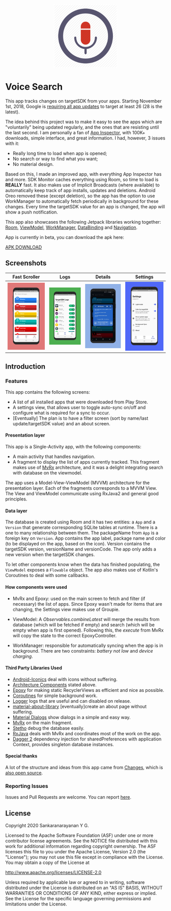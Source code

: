 <p align="center"><img src="assets/logo.png" alt="ChangeDetection" height="200px"></p>

Voice Search
=================

This app tracks changes on targetSDK from your apps. Starting November 1st, 2018, Google is [requiring all app updates](https://developer.android.com/distribute/best-practices/develop/target-sdk) to target at least 26 (28 is the latest).

The idea behind this project was to make it easy to see the apps which are "voluntarily" being updated regularly, and the ones that are resisting until the last second.
I am personally a fan of [App Inspector](https://play.google.com/store/apps/details?id=bg.projectoria.appinspector), with 100K+ downloads, simple interface, and great information. I had, however, 3 issues with it:

* Really long time to load when app is opened;
* No search or way to find what you want;
* No material design.

Based on this, I made an improved app, with everything App Inspector has and more. SDK Monitor caches everything using Room, so time to load is **REALLY** fast.
It also makes use of Implicit Broadcasts (where available) to automatically keep track of app installs, updates and deletions.
Android Oreo removed these (except deletion), so the app has the option to use WorkManager to automatically fetch periodically in background for these changes.
Every time the targetSDK value for an app is changed, the app will show a push notification.

This app also showcases the following Jetpack libraries working together: [Room](https://developer.android.com/topic/libraries/architecture/room.html), [ViewModel](https://developer.android.com/reference/android/arch/lifecycle/ViewModel.html), [WorkManager](https://developer.android.com/topic/libraries/architecture/workmanager), [DataBinding](https://developer.android.com/topic/libraries/data-binding/) and [Navigation](https://developer.android.com/topic/libraries/architecture/navigation/).

App is currently in beta, you can download the apk here:

[APK DOWNLOAD](https://github.com/sankaryg/voicesearch/raw/master/assets/sdkmonitor.apk)

## Screenshots

| Fast Scroller | Logs | Details | Settings |
|:-:|:-:|:-:|:-:|
| ![First](assets/main.png?raw=true) | ![Sec](assets/logs.png?raw=true) | ![Third](assets/details.jpg?raw=true) | ![Fourth](assets/settings.png?raw=true) |

Introduction
------------

### Features

This app contains the following screens:
* A list of all installed apps that were downloaded from Play Store.
* A settings view, that allows user to toggle auto-sync on/off and configure what is required for a sync to occur.
* \[Eventually\] The plan is to have a filter screen (sort by name/last update/targetSDK value) and an about screen.

#### Presentation layer

This app is a Single-Activity app, with the following components:
* A main activity that handles navigation.
* A fragment to display the list of apps currently tracked. This fragment makes use of [MvRx](https://github.com/airbnb/MvRx) architecture, and it was a delight integrating search with database on the viewmodel.

The app uses a Model-View-ViewModel (MVVM) architecture for the presentation layer. Each of the fragments corresponds to a MVVM View.
The View and ViewModel communicate using RxJava2 and general good principles.

#### Data layer

The database is created using Room and it has two entities: a `App` and a `Version` that generate corresponding SQLite tables at runtime.
There is a one to many relationship between them. The packageName from `App` is a foreign key on `Version`.
App contains the app label, package name and color (to be displayed on the app, based on the icon).
Version contains the targetSDK version, versionName and versionCode. The app only adds a new version when the targetSDK changes.

To let other components know when the data has finished populating, the `ViewModel` exposes a `Flowable` object.
The app also makes use of Kotlin's Coroutines to deal with some callbacks.

#### How components were used

* MvRx and Epoxy: used on the main screen to fetch and filter (if necessary) the list of apps. Since Epoxy wasn't made for items that are changing, the Settings view makes use of Groupie.

* ViewModel: A *Observables.combineLatest* will merge the results from database (which will be fetched if empty) and search (which will be empty when app is first opened). Following this, the *execute* from MvRx will copy the state to the correct EpoxyController.

* WorkManager: responsible for automatically syncing when the app is in background.
There are two constraints: *battery not low* and *device charging*.

#### Third Party Libraries Used

  * [Android-Iconics][1] deal with icons without suffering.
  * [Architecture Components][2] stated above.
  * [Epoxy][3] for making static RecyclerViews as efficient and nice as possible.
  * [Coroutines][4] for simple background work.
  * [Logger][5] logs that are useful and can disabled on release.
  * [material-about-library][6] \[eventually\]create an about page without suffering.
  * [Material Dialogs][7] show dialogs in a simple and easy way.
  * [MvRx][8] on the main fragment.
  * [Stetho][9] debug the database easily.
  * [RxJava][10] deals with MvRx and coordinates most of the work on the app.
  * [Dagger 2][11] dependency injection for sharedPreferences with application Context, provides singleton database instances.

#### Special thanks
A lot of the structure and ideas from this app came from [Changes](https://play.google.com/store/apps/details?id=com.saladevs.changelogclone), which is [also open source](https://github.com/GSala/Changelogs).


[1]: https://github.com/mikepenz/Android-Iconics
[2]: https://developer.android.com/topic/libraries/architecture/
[3]: https://github.com/airbnb/epoxy
[4]: https://github.com/Kotlin/kotlinx.coroutines
[5]: https://github.com/orhanobut/logger
[6]: https://github.com/daniel-stoneuk/material-about-library
[7]: https://github.com/afollestad/material-dialogs
[8]: https://github.com/airbnb/MvRx
[9]: http://facebook.github.io/stetho/
[10]: https://github.com/ReactiveX/RxJava
[11]: https://github.com/google/dagger


### Reporting Issues

Issues and Pull Requests are welcome.
You can report [here](https://github.com/sankaryg/voicesearch/issues).

License
-------

Copyright 2020 Sankaranarayanan Y G.

Licensed to the Apache Software Foundation (ASF) under one or more contributor
license agreements.  See the NOTICE file distributed with this work for
additional information regarding copyright ownership.  The ASF licenses this
file to you under the Apache License, Version 2.0 (the "License"); you may not
use this file except in compliance with the License.  You may obtain a copy of
the License at

http://www.apache.org/licenses/LICENSE-2.0

Unless required by applicable law or agreed to in writing, software
distributed under the License is distributed on an "AS IS" BASIS, WITHOUT
WARRANTIES OR CONDITIONS OF ANY KIND, either express or implied.  See the
License for the specific language governing permissions and limitations under
the License.
